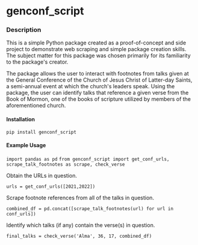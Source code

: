 # genconf_script

### Description
This is a simple Python package created as a proof-of-concept and side project to demonstrate web scraping and simple package creation skills. The subject matter for this package was chosen primarily for its familiarity to the package's creator.

The package allows the user to interact with footnotes from talks given at the General Conference of the Church of Jesus Christ of Latter-day Saints, a semi-annual event at which the church's leaders speak. Using the package, the user can identify talks that reference a given verse from the Book of Mormon, one of the books of scripture utilized by members of the aforementioned church. 

#### Installation

`pip install genconf_script`

#### Example Usage

`import pandas as pd`
`from genconf_script import get_conf_urls, scrape_talk_footnotes as scrape, check_verse`

Obtain the URLs in question.

`urls = get_conf_urls([2021,2022])`

Scrape footnote references from all of the talks in question.

`combined_df = pd.concat([scrape_talk_footnotes(url) for url in conf_urls])`

Identify which talks (if any) contain the verse(s) in question.

`final_talks = check_verse('Alma', 36, 17, combined_df)`
